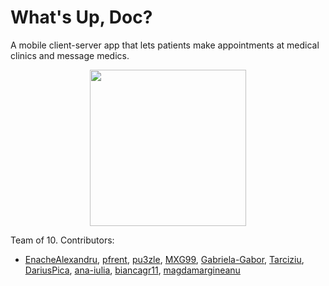 # What's Up, Doc?

A mobile client-server app that lets patients make appointments at medical clinics and message medics.

<p align="center">
  <img src="https://user-images.githubusercontent.com/63500798/179316880-72e97c48-708c-4315-944f-4c1ff01750a9.png" width="250">
</p>

Team of 10. Contributors:
- [EnacheAlexandru](https://github.com/EnacheAlexandru), [pfrent](https://github.com/pfrent), [pu3zle](https://github.com/pu3zle), [MXG99](https://github.com/MXG99), [Gabriela-Gabor](https://github.com/Gabriela-Gabor), [Tarciziu](https://github.com/Tarciziu), [DariusPica](https://github.com/DariusPica), [ana-iulia](https://github.com/ana-iulia), [biancagr11](https://github.com/biancagr11), [magdamargineanu](https://github.com/magdamargineanu)
